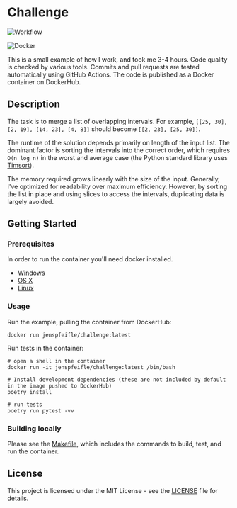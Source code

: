 # Challenge

![Workflow](https://github.com/jenspfeifle/challenge/actions/workflows/docker-image.yml/badge.svg)

![Docker](https://img.shields.io/docker/v/jenspfeifle/challenge/latest?label=DockerHub)

This is a small example of how I work, and took me 3-4 hours. Code quality is
checked by various tools. Commits and pull requests are tested automatically
using GitHub Actions. The code is published as a Docker container on DockerHub.

## Description

The task is to merge a list of overlapping intervals. For example, `[[25, 30],
[2, 19], [14, 23], [4, 8]]` should become `[[2, 23], [25, 30]]`.

The runtime of the solution depends primarily on length of the input list. The
dominant factor is sorting the intervals into the correct order, which requires
`O(n log n)` in the worst and average case (the Python standard library uses
[Timsort](https://en.wikipedia.org/wiki/Timsort)).

The memory required grows linearly with the size of the input. Generally, I've
optimized for readability over maximum efficiency. However, by sorting the list
in place and using slices to access the intervals, duplicating data is largely
avoided.

## Getting Started

### Prerequisites

In order to run the container you'll need docker installed.

* [Windows](https://docs.docker.com/windows/started)
* [OS X](https://docs.docker.com/mac/started/)
* [Linux](https://docs.docker.com/linux/started/)

### Usage

Run the example, pulling the container from DockerHub:
```shell
docker run jenspfeifle/challenge:latest
```

Run tests in the container:
```shell
# open a shell in the container
docker run -it jenspfeifle/challenge:latest /bin/bash

# Install development dependencies (these are not included by default in the image pushed to DockerHub)
poetry install

# run tests
poetry run pytest -vv
```

### Building locally

Please see the [Makefile](Makefile), which includes the commands to build,
test, and run the container.

## License

This project is licensed under the MIT License - see the [LICENSE](LICENSE) file for details.
